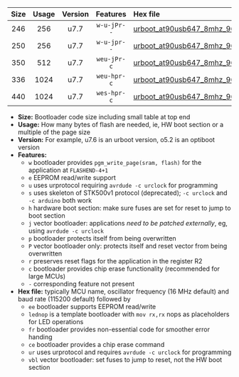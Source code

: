 |Size|Usage|Version|Features|Hex file|
|:-:|:-:|:-:|:-:|:--|
|246|256|u7.7|`w-u-jPr--`|[urboot_at90usb647_8mhz_9600bps_lednop_ur_vbl.hex](https://raw.githubusercontent.com/stefanrueger/urboot.hex/main/mcus/at90usb647/fcpu_8mhz/9600_bps/urboot_at90usb647_8mhz_9600bps_lednop_ur_vbl.hex)|
|250|256|u7.7|`w-u-jpr--`|[urboot_at90usb647_8mhz_9600bps_lednop_fr_ur_vbl.hex](https://raw.githubusercontent.com/stefanrueger/urboot.hex/main/mcus/at90usb647/fcpu_8mhz/9600_bps/urboot_at90usb647_8mhz_9600bps_lednop_fr_ur_vbl.hex)|
|350|512|u7.7|`weu-jPr-c`|[urboot_at90usb647_8mhz_9600bps_ee_lednop_fr_ce_ur_vbl.hex](https://raw.githubusercontent.com/stefanrueger/urboot.hex/main/mcus/at90usb647/fcpu_8mhz/9600_bps/urboot_at90usb647_8mhz_9600bps_ee_lednop_fr_ce_ur_vbl.hex)|
|336|1024|u7.7|`weu-hpr-c`|[urboot_at90usb647_8mhz_9600bps_ee_lednop_fr_ce_ur.hex](https://raw.githubusercontent.com/stefanrueger/urboot.hex/main/mcus/at90usb647/fcpu_8mhz/9600_bps/urboot_at90usb647_8mhz_9600bps_ee_lednop_fr_ce_ur.hex)|
|440|1024|u7.7|`wes-hpr-c`|[urboot_at90usb647_8mhz_9600bps_ee_lednop_fr_ce.hex](https://raw.githubusercontent.com/stefanrueger/urboot.hex/main/mcus/at90usb647/fcpu_8mhz/9600_bps/urboot_at90usb647_8mhz_9600bps_ee_lednop_fr_ce.hex)|

- **Size:** Bootloader code size including small table at top end
- **Usage:** How many bytes of flash are needed, ie, HW boot section or a multiple of the page size
- **Version:** For example, u7.6 is an urboot version, o5.2 is an optiboot version
- **Features:**
  + `w` bootloader provides `pgm_write_page(sram, flash)` for the application at `FLASHEND-4+1`
  + `e` EEPROM read/write support
  + `u` uses urprotocol requiring `avrdude -c urclock` for programming
  + `s` uses skeleton of STK500v1 protocol (deprecated); `-c urclock` and `-c arduino` both work
  + `h` hardware boot section: make sure fuses are set for reset to jump to boot section
  + `j` vector bootloader: applications *need to be patched externally*, eg, using `avrdude -c urclock`
  + `p` bootloader protects itself from being overwritten
  + `P` vector bootloader only: protects itself and reset vector from being overwritten
  + `r` preserves reset flags for the application in the register R2
  + `c` bootloader provides chip erase functionality (recommended for large MCUs)
  + `-` corresponding feature not present
- **Hex file:** typically MCU name, oscillator frequency (16 MHz default) and baud rate (115200 default) followed by
  + `ee` bootloader supports EEPROM read/write
  + `lednop` is a template bootloader with `mov rx,rx` nops as placeholders for LED operations
  + `fr` bootloader provides non-essential code for smoother error handing
  + `ce` bootloader provides a chip erase command
  + `ur` uses urprotocol and requires `avrdude -c urclock` for programming
  + `vbl` vector bootloader: set fuses to jump to reset, not the HW boot section
